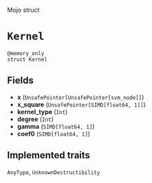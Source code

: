 Mojo struct

# `Kernel`

```mojo
@memory_only
struct Kernel
```

## Fields

- **x** (`UnsafePointer[UnsafePointer[svm_node]]`)
- **x_square** (`UnsafePointer[SIMD[float64, 1]]`)
- **kernel_type** (`Int`)
- **degree** (`Int`)
- **gamma** (`SIMD[float64, 1]`)
- **coef0** (`SIMD[float64, 1]`)

## Implemented traits

`AnyType`, `UnknownDestructibility`

